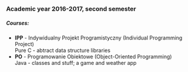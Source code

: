 ### Academic year 2016-2017, second semester

##### Courses:
- **IPP** - Indywidualny Projekt Programistyczny (Individual Programming Project)  
Pure C - abtract data structure libraries
- **PO** - Programowanie Obiektowe (Object-Oriented Programming)  
Java - classes and stuff; a game and weather app
